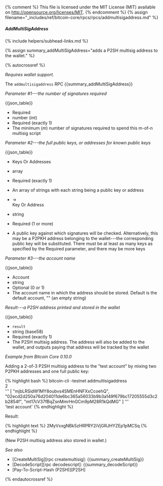 {% comment %}
This file is licensed under the MIT License (MIT) available on
http://opensource.org/licenses/MIT.
{% endcomment %}
{% assign filename="_includes/ref/bitcoin-core/rpcs/rpcs/addmultisigaddress.md" %}

##### AddMultiSigAddress
{% include helpers/subhead-links.md %}

{% assign summary_addMultiSigAddress="adds a P2SH multisig address to the wallet." %}

{% autocrossref %}

*Requires wallet support.*

The `addmultisigaddress` RPC {{summary_addMultiSigAddress}}

*Parameter #1---the number of signatures required*

{{json_table}}

* Required
* number (int)
* Required (exactly 1)
* The minimum (*m*) number of signatures required to spend this m-of-n multisig script

*Parameter #2---the full public keys, or addresses for known public keys*

{{json_table}}

* Keys Or Addresses
* array
* Required (exactly 1)
* An array of strings with each string being a public key or address

* →<br>Key Or Address
* string
* Required (1 or more)
* A public key against which signatures will be checked.  Alternatively, this may be a P2PKH address belonging to the wallet---the corresponding public key will be substituted.  There must be at least as many keys as specified by the Required parameter, and there may be more keys

*Parameter #3---the account name*

{{json_table}}

* Account
* string
* Optional (0 or 1)
* The account name in which the address should be stored.  Default is the default account, "" (an empty string)

*Result---a P2SH address printed and stored in the wallet*

{{json_table}}

* `result`
* string (base58)
* Required (exactly 1)
* The P2SH multisig address.  The address will also be added to the wallet, and outputs paying that address will be tracked by the wallet

*Example from Bitcoin Core 0.10.0*

Adding a 2-of-3 P2SH multisig address to the "test account" by mixing
two P2PKH addresses and one full public key:

{% highlight bash %}
bitcoin-cli -testnet addmultisigaddress \
  2 \
  '''
    [
      "mjbLRSidW1MY8oubvs4SMEnHNFXxCcoehQ",
      "02ecd2d250a76d204011de6bc365a56033b9b3a149f679bc17205555d3c2b2854f",
      "mt17cV37fBqZsnMmrHnGCm9pM28R1kQdMG"
    ]
  ''' \
  'test account'
{% endhighlight %}

Result:

{% highlight text %}
2MyVxxgNBk5zHRPRY2iVjGRJHYZEp1pMCSq
{% endhighlight %}

(New P2SH multisig address also stored in wallet.)

*See also*

* [CreateMultiSig][rpc createmultisig]: {{summary_createMultiSig}}
* [DecodeScript][rpc decodescript]: {{summary_decodeScript}}
* [Pay-To-Script-Hash (P2SH)][P2SH]

{% endautocrossref %}
